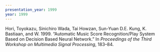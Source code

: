 ```yaml
---
presentation_year: 1999
year: 1999
---
```


Hori, Toyokazu, Sinichiro Wada, Tai Howzan, Sun-Yuan D.E. Kung, K. Bastiaan, and W. 1999. “Automatic Music Score Recognition/Play System Based on Decision Based Neural Network.” In <i>Proceedings of the Third Workshop on Multimedia Signal Processing</i>, 183–84.
